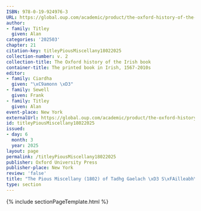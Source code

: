 ```yaml
---
ISBN: 978-0-19-924976-3
URL: https://global.oup.com/academic/product/the-oxford-history-of-the-irish-book-volume-ii-9780199249763?cc=ge&lang=3n#
author:
- family: Titley
  given: Alan
categories: '202503'
chapter: 21
citation-key: titleyPiousMiscellany18022025
collection-number: v. 2
collection-title: The Oxford history of the Irish book
container-title: The printed book in Irish, 1567-2010s
editor:
- family: Ciardha
  given: "\xC9amonn \xD3"
- family: Sewell
  given: Frank
- family: Titley
  given: Alan
event-place: New York
externalUrl: https://global.oup.com/academic/product/the-oxford-history-of-the-irish-book-volume-ii-9780199249763?cc=ge&lang=3n#
id: titleyPiousMiscellany18022025
issued:
- day: 6
  month: 3
  year: 2025
layout: page
permalink: /titleyPiousMiscellany18022025
publisher: Oxford University Press
publisher-place: New York
review: 'false'
title: "The Pious Miscellany (1802) of Tadhg Gaelach \xD3 S\xFAilleabh\xE1in (c.1715-c.1795)"
type: section
---
```

{% include sectionPageTemplate.html %}